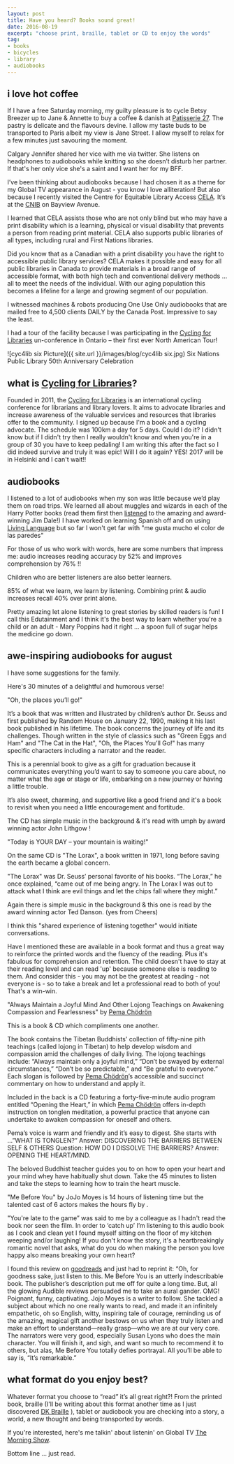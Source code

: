 ```yaml
---
layout: post
title: Have you heard? Books sound great!
date: 2016-08-19
excerpt: "choose print, braille, tablet or CD to enjoy the words"
tag:
- books
- bicycles
- library
- audiobooks
---
```


## i love hot coffee

If I have a free Saturday morning, my guilty pleasure is to cycle Betsy Breezer up to Jane & Annette to buy a coffee & danish at [Patisserie 27](http://www.patisserie27.com/). The pastry is delicate and the flavours devine. I allow my taste buds to be transported to Paris albeit my view is Jane Street.  I allow myself to relax for a few minutes just savouring the moment.

Calgary Jennifer shared her vice with me via twitter. She listens on headphones to audiobooks while knitting so she doesn’t disturb her partner. If that's her only vice she's a saint and I want her for my BFF.

I’ve been thinking about audiobooks because I had chosen it as a theme for my Global TV appearance in August - you know I love alliteration!  But also because I recently visited the Centre for Equitable Library Access [CELA](http://iguana.celalibrary.ca/iguana/www.main.cls?surl=CELA-home&lang=eng&theme=reset). It’s at the [CNIB](http://www.cnib.ca/en/Pages/default.aspx) on Bayview Avenue.

I learned that CELA assists those who are not only blind but who may have a print disability which is a learning, physical or visual disability that prevents a person from reading print material. CELA also supports public libraries of all types, including rural and First Nations libraries.

Did you know that as a Canadian with a print disability you have the right to accessible public library services? CELA makes it possible and easy for all public libraries in Canada to provide materials in a broad range of accessible format, with both high tech and conventional delivery methods ... all to meet the needs of the individual.  With our aging population this becomes a lifeline for a large and growing segment of our population.

I witnessed machines & robots producing One Use Only audiobooks that are mailed free to 4,500 clients DAILY by the Canada Post. Impressive to say the least.

I had a tour of the facility because I was participating in the [Cycling for Libraries] un-conference in Ontario – their first ever North American Tour!

![cyc4lib six Picture]({{ site.url }}/images/blog/cyc4lib six.jpg)
Six Nations Public Library 50th Anniversary Celebration

## what is [Cycling for Libraries]?

Founded in 2011, the [Cycling for Libraries] is an international cycling conference for librarians and library lovers. It aims to advocate libraries and increase awareness of the valuable services and resources that libraries offer to the community. I signed up because I'm a book and a cycling advocate. The schedule was 100km a day for 5 days.  Could I do it? I didn't know but if I didn't try then I really wouldn't know and when you're in a group of 30 you have to keep pedaling! I am writing this after the fact so I did indeed survive and truly it was epic! Will I do it again? YES! 2017 will be in Helsinki and I can't wait!!

## audiobooks

I listened to a lot of audiobooks when my son was little because we’d play them on road trips. We learned all about muggles and wizards in each of the Harry Potter books (read them first then [listened](http://www.audible.com/pd/Kids/Harry-Potter-and-the-Sorcerers-Stone-Book-1-Audiobook/B017V4IM1G/ref=a_mt_HarryP_c4_1_1_i?ie=UTF8&pf_rd_r=03JT1B1M4N9SZZKFX69D&pf_rd_m=A2ZO8JX97D5MN9&pf_rd_t=101&pf_rd_i=HarryPotterAudio&pf_rd_p=2292811862&pf_rd_s=center-4) to the amazing and award-winning Jim Dale!) I have worked on learning Spanish off and on using [Living Language](http://www.livinglanguage.com/products/spanish/) but so far I won't get far with "me gusta mucho el color de las paredes"

For those of us who work with words, here are some numbers that impress me:
audio increases reading accuracy by 52% and improves comprehension by 76% !!

Children who are better listeners are also better learners.

85% of what we learn, we learn by listening. Combining print & audio increases recall 40% over print alone.

Pretty amazing let alone listening to great stories by skilled readers is fun!  I call this Edutainment and I think it's the best way to learn whether you're a child or an adult - Mary Poppins had it right ... a spoon full of sugar helps the medicine go down.

## awe-inspiring audiobooks for august

 I have some suggestions for the family.

Here's 30 minutes of a delightful and humorous verse!

"Oh, the places you’ll go!"

It’s a book that was written and illustrated by children’s author Dr. Seuss and first published by Random House on January 22, 1990, making it his last book published in his lifetime. The book concerns the journey of life and its challenges. Though written in the style of classics such as "Green Eggs and Ham" and "The Cat in the Hat", "Oh, the Places You’ll Go!" has many specific characters including a narrator and the reader.

This is a perennial book to give as a gift for graduation because it communicates everything you’d want to say to someone you care about, no matter what the age or stage or life, embarking on a new journey or having a little trouble.

 It’s also sweet, charming, and supportive like a good friend and it's a book to revisit when you need a little encouragement and fortitude.

 The CD has simple music in the background & it's read with umph by award winning actor John Lithgow !

"Today is YOUR DAY – your mountain is waiting!"

On the same CD is "The Lorax", a book written in 1971, long before saving the earth became a global concern.

"The Lorax" was Dr. Seuss’ personal favorite of his books. “The Lorax,” he once explained, “came out of me being angry. In The Lorax I was out to attack what I think are evil things and let the chips fall where they might.”

Again there is simple music in the background & this one is read by the award winning actor Ted Danson. (yes from Cheers)

I think this "shared experience of listening together" would initiate conversations.

Have I mentioned these are available in a book format and thus a great way to reinforce the printed words and the fluency of the reading. Plus it's fabulous for comprehension and retention. The child doesn't have to stay at their reading level and can read 'up' because someone else is reading to them. And consider this - you may not be the greatest at reading - not everyone is - so to take a break and let a professional read to both of you! That's a win-win.

"Always Maintain a Joyful Mind
And Other Lojong Teachings on Awakening Compassion and Fearlessness" by [Pema Chödrön](http://pemachodronfoundation.org/)

This is a book & CD which compliments one another.

The book contains the Tibetan Buddhists' collection of fifty-nine pith teachings (called lojong in Tibetan) to help develop wisdom and compassion amid the challenges of daily living. The lojong teachings include: “Always maintain only a joyful mind,” “Don’t be swayed by external circumstances,” “Don’t be so predictable,” and “Be grateful to everyone.” Each slogan is followed by [Pema Chödrön]’s accessible and succinct commentary on how to understand and apply it.

Included in the back is a CD featuring a forty-five-minute audio program entitled “Opening the Heart,” in which [Pema Chödrön] offers in-depth instruction on tonglen meditation, a powerful practice that anyone can undertake to awaken compassion for oneself and others.

Pema’s voice is warm and friendly and it’s easy to digest. She starts with …”WHAT IS TONGLEN?”
Answer: DISCOVERING THE BARRIERS BETWEEN SELF & OTHERS
Question: HOW DO I DISSOLVE THE BARRIERS?
Answer: OPENING THE HEART/MIND.

The beloved Buddhist teacher guides you to on how to open your heart and your mind whey have habitually shut down.  Take the 45 minutes to listen and take the steps to learning how to train the heart muscle.

"Me Before You" by JoJo Moyes is 14 hours of listening time but the talented cast of 6 actors makes the hours fly by .

"You're late to the game” was said to me by a colleague as I hadn't read the book nor seen the film. In order to ‘catch up’ I’m listening to this audio book as I cook and clean yet I found myself sitting on the floor of my kitchen weeping and/or laughing! If you don't know the story, it's a heartbreakingly romantic novel that asks, what do you do when making the person you love happy also means breaking your own heart?

I found this review on [goodreads](https://www.goodreads.com/book/show/15507958-me-before-you) and just had to reprint it:
“Oh, for goodness sake, just listen to this.
Me Before You is an utterly indescribable book. The publisher’s description put me off for quite a long time. But, all the glowing Audible reviews persuaded me to take an aural gander. OMG! Poignant, funny, captivating. Jojo Moyes is a writer to follow. She tackled a subject about which no one really wants to read, and made it an infinitely empathetic, oh so English, witty, inspiring tale of courage, reminding us of the amazing, magical gift another bestows on us when they truly listen and make an effort to understand—really grasp—who we are at our very core.
The narrators were very good, especially Susan Lyons who does the main character. You will finish it, and sigh, and want so much to recommend it to others, but alas, Me Before You totally defies portrayal. All you’ll be able to say is, “It’s remarkable.”

## what format do you enjoy best?

Whatever format you choose to “read” it’s all great right?! From the printed book, braille (I'll be writing about this format another time as I just discovered [DK Braille](https://www.youtube.com/watch?v=dvtagYtJlt0) ), tablet or audiobook you are checking into a story, a world, a new thought and being transported by words.  

If you're interested, here's me talkin' about listenin' on Global TV [The Morning Show](http://globalnews.ca/video/2887566/janet-joy-wilsons-august-book-picks ).

Bottom line … just read.

[Cycling for Libraries]: http://www.cyclingforlibraries.org/
[Pema Chödrön]: http://pemachodronfoundation.org/
